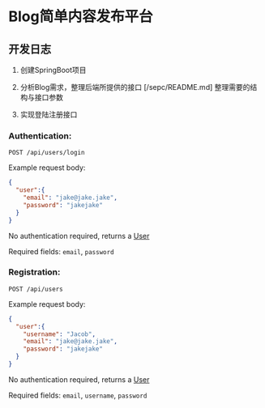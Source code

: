 # Blog简单内容发布平台

## 开发日志
1. 创建SpringBoot项目
2. 分析Blog需求，整理后端所提供的接口
    [/sepc/README.md] 整理需要的结构与接口参数
   
3. 实现登陆注册接口


### Authentication:

`POST /api/users/login`

Example request body:
```JSON
{
  "user":{
    "email": "jake@jake.jake",
    "password": "jakejake"
  }
}
```

No authentication required, returns a [User](#users-for-authentication)

Required fields: `email`, `password`


### Registration:

`POST /api/users`

Example request body:
```JSON
{
  "user":{
    "username": "Jacob",
    "email": "jake@jake.jake",
    "password": "jakejake"
  }
}
```

No authentication required, returns a [User](#users-for-authentication)

Required fields: `email`, `username`, `password`

